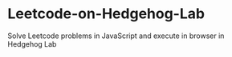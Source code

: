 # Leetcode-on-Hedgehog-Lab
Solve Leetcode problems in JavaScript and execute in browser in Hedgehog Lab
